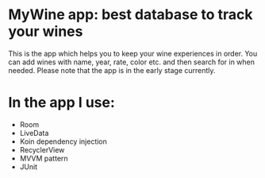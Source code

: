 # MyWine app: best database to track your wines
This is the app which helps you to keep your wine experiences in order. You can add wines with name, year, rate, color etc. and then search for in when needed. Please note that the app is in the early stage currently. 
# In the app I use:
* Room
* LiveData
* Koin dependency injection
* RecyclerView
* MVVM pattern
* JUnit

